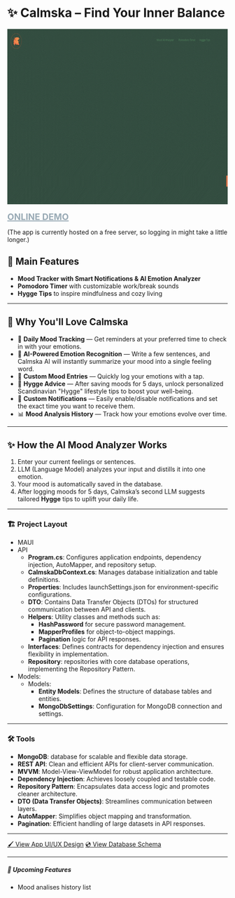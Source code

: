 ﻿# ✨ Calmska – Find Your Inner Balance

<img src="https://github.com/WebSpruce/Calmska/blob/main/CALMSKA.gif?raw=true" height="400" alt="Holiday Calendar Screenshot">

**<a href="https://appetize.io/app/b_dk7gkpbjoov2e7gwt34val33ke" target=”_blank” style="font-size: 20px; color:#99aab5 ;">ONLINE DEMO</a>**

(The app is currently hosted on a free server, so logging in might take a little longer.)

## 📖 Main Features
- **Mood Tracker with Smart Notifications & AI Emotion Analyzer**
- **Pomodoro Timer** with customizable work/break sounds
- **Hygge Tips** to inspire mindfulness and cozy living

---

## 🚀 Why You'll Love Calmska
- 📅 **Daily Mood Tracking** — Get reminders at your preferred time to check in with your emotions.
- 🧠 **AI-Powered Emotion Recognition** — Write a few sentences, and Calmska AI will instantly summarize your mood into a single feeling word.
- 📝 **Custom Mood Entries** — Quickly log your emotions with a tap.
- 🧘 **Hygge Advice** — After saving moods for 5 days, unlock personalized Scandinavian "Hygge" lifestyle tips to boost your well-being.
- 🔔 **Custom Notifications** — Easily enable/disable notifications and set the exact time you want to receive them.
- 📊 **Mood Analysis History** — Track how your emotions evolve over time.

---

## ✨ How the AI Mood Analyzer Works
1. Enter your current feelings or sentences.
2. LLM (Language Model) analyzes your input and distills it into one emotion.
3. Your mood is automatically saved in the database.
4. After logging moods for 5 days, Calmska’s second LLM suggests tailored **Hygge** tips to uplift your daily life.

---

### 🏗️ Project Layout
- MAUI
- API
  - <strong>Program.cs</strong>: Configures application endpoints, dependency injection, AutoMapper, and repository setup.
  - <strong>CalmskaDbContext.cs</strong>: Manages database initialization and table definitions.
  - <strong>Properties</strong>: Includes launchSettings.json for environment-specific configurations.
  - <strong>DTO</strong>: Contains Data Transfer Objects (DTOs) for structured communication between API and clients.
  - <strong>Helpers</strong>: Utility classes and methods such as:
	- <strong>HashPassword</strong> for secure password management.
	- <strong>MapperProfiles</strong> for object-to-object mappings.
	- <strong>Pagination</strong> logic for API responses.
  - <strong>Interfaces</strong>: Defines contracts for dependency injection and ensures flexibility in implementation.
  - <strong>Repository</strong>: repositories with core database operations, implementing the Repository Pattern.
- Models:
  - Models: 
	- <strong>Entity Models</strong>: Defines the structure of database tables and entities.
	- <strong>MongoDbSettings</strong>: Configuration for MongoDB connection and settings.

---

### 🛠️ Tools
- <strong>MongoDB</strong>: database for scalable and flexible data storage.
- <strong>REST API</strong>: Clean and efficient APIs for client-server communication.
- <strong>MVVM</strong>: Model-View-ViewModel for robust application architecture.
- <strong>Dependency Injection</strong>: Achieves loosely coupled and testable code.
- <strong>Repository Pattern</strong>: Encapsulates data access logic and promotes cleaner architecture.
- <strong>DTO (Data Transfer Objects)</strong>: Streamlines communication between layers.
- <strong>AutoMapper</strong>: Simplifies object mapping and transformation.
- <strong>Pagination</strong>: Efficient handling of large datasets in API responses.

---

[🖌 View App UI/UX Design](https://www.figma.com/design/mdhVEHFrAAc71qLnXgYBFo/Calmska?node-id=0-1&t=RiXjXKAvAoGOzCzG-1) 
[💿 View Database Schema](https://www.figma.com/design/KHtrSLFCdqJfANaMcqE7qa/Relational-Database-Diagram---Component-Kit-(Community)?node-id=3-728&t=izB1EdeXBzwRAZs7-1)

---

##### 📝 Upcoming Features
- Mood analises history list